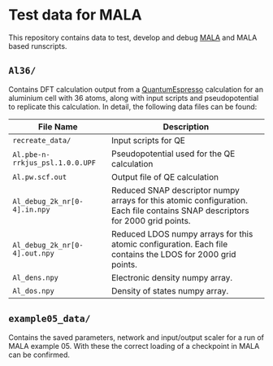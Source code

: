 # Test data for MALA

This repository contains data to test, develop and debug [MALA](https://github.com/mala-project/mala) and MALA based runscripts.

## `Al36/`

Contains DFT calculation output from a [QuantumEspresso](https://www.quantum-espresso.org/) calculation for an aluminium cell with 36 atoms, along with input scripts and pseudopotential to replicate this calculation. In detail, the following data files can be found:

| File Name                       | Description                                                                                                                   |
|---------------------------------|-------------------------------------------------------------------------------------------------------------------------------|
| `recreate_data/`                | Input scripts for QE                                                                                                          |
| `Al.pbe-n-rrkjus_psl.1.0.0.UPF` | Pseudopotential used for the QE calculation                                                                                   |
| `Al.pw.scf.out`                 | Output file of QE calculation                                                                                                 |
| `Al_debug_2k_nr[0-4].in.npy`    | Reduced SNAP descriptor numpy arrays for this atomic configuration. Each file contains SNAP descriptors for 2000 grid points. |
| `Al_debug_2k_nr[0-4].out.npy`   | Reduced LDOS numpy arrays for this atomic configuration. Each file contains the LDOS for 2000 grid points.                    |
| `Al_dens.npy`                   | Electronic density numpy array.                                                                                               |
| `Al_dos.npy`                    | Density of states numpy array.                                                                                                |

## `example05_data/`

Contains the saved parameters, network and input/output scaler for a run of MALA example 05. With these the correct loading of a checkpoint in MALA can be confirmed.
